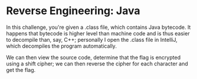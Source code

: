 # Reverse Engineering: Java
In this challenge, you're given a .class file, which contains Java bytecode. It 
happens that bytecode is higher level than machine code and is thus easier to 
decompile than, say, C++; personally I open the .class file in IntelliJ, which 
decompiles the program automatically.

We can then view the source code, determine that the flag is encrypted using a 
shift cipher; we can then reverse the cipher for each character and get the 
flag. 